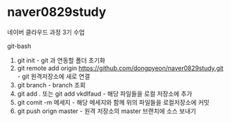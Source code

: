 # naver0829study
네이버 클라우드 과정 3기 수업



git-bash

1. git init - git 과 연동할 폴더 초기화
2. git remote add origin https://github.com/dongpyeon/naver0829study.git   - git 원격저장소에 새로 연결
3. git branch - branch 조회
4. git add . 또는 git add vkdlfaud - 해당 파일들을 로컬 저장소에 추가
5. git comit -m 메세지 - 해당 메세지와 함께 위의 파일들을 로컬저장소에 커밋
6. git push orign master - 원격 저장소의 master 브랜치에 소스 보내기
